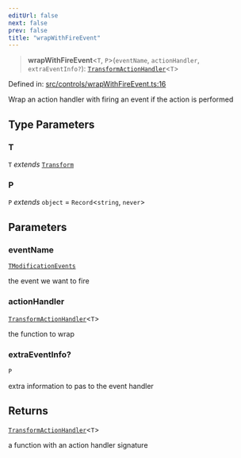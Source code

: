 ```yaml
---
editUrl: false
next: false
prev: false
title: "wrapWithFireEvent"
---
```


> **wrapWithFireEvent**\<`T`, `P`\>(`eventName`, `actionHandler`, `extraEventInfo?`): [`TransformActionHandler`](/api/type-aliases/transformactionhandler/)\<`T`\>

Defined in: [src/controls/wrapWithFireEvent.ts:16](https://github.com/fabricjs/fabric.js/blob/8748628df7e9de00ba77413bfc3ad9e9fe9d4f30/src/controls/wrapWithFireEvent.ts#L16)

Wrap an action handler with firing an event if the action is performed

## Type Parameters

### T

`T` *extends* [`Transform`](/api/type-aliases/transform/)

### P

`P` *extends* `object` = `Record`\<`string`, `never`\>

## Parameters

### eventName

[`TModificationEvents`](/api/type-aliases/tmodificationevents/)

the event we want to fire

### actionHandler

[`TransformActionHandler`](/api/type-aliases/transformactionhandler/)\<`T`\>

the function to wrap

### extraEventInfo?

`P`

extra information to pas to the event handler

## Returns

[`TransformActionHandler`](/api/type-aliases/transformactionhandler/)\<`T`\>

a function with an action handler signature
